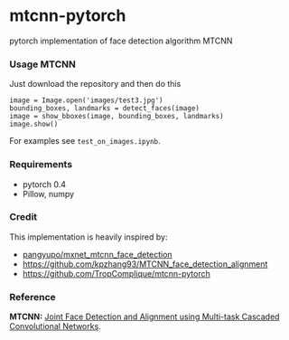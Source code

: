 # mtcnn-pytorch
pytorch implementation of  face detection algorithm  MTCNN

### Usage MTCNN

Just download the repository and then do this

```
image = Image.open('images/test3.jpg')
bounding_boxes, landmarks = detect_faces(image)
image = show_bboxes(image, bounding_boxes, landmarks)
image.show()
```

For examples see `test_on_images.ipynb`.

### Requirements

- pytorch 0.4
- Pillow, numpy

### Credit

This implementation is heavily inspired by:

- [pangyupo/mxnet_mtcnn_face_detection](https://github.com/pangyupo/mxnet_mtcnn_face_detection)
- https://github.com/kpzhang93/MTCNN_face_detection_alignment
- https://github.com/TropComplique/mtcnn-pytorch

### Reference

**MTCNN:** [Joint Face Detection and Alignment using Multi-task Cascaded Convolutional Networks](https://arxiv.org/abs/1604.02878).

